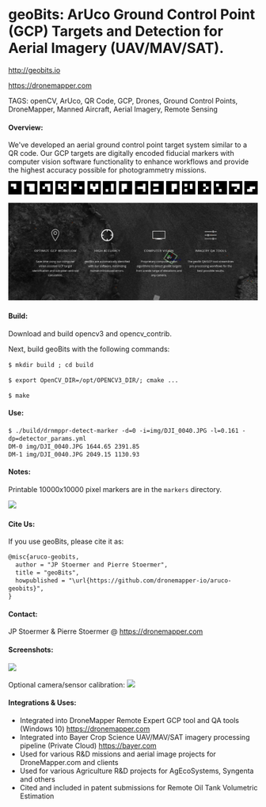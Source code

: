 # geoBits: ArUco Ground Control Point (GCP) Targets and Detection for Aerial Imagery (UAV/MAV/SAT).
http://geobits.io 

https://dronemapper.com

TAGS: openCV, ArUco, QR Code, GCP, Drones, Ground Control Points, DroneMapper, Manned Aircraft, Aerial Imagery, Remote Sensing

#### Overview:

We've developed an aerial ground control point target system similar to a QR code. 
Our GCP targets are digitally encoded fiducial markers with computer vision software 
functionality to enhance workflows and provide the highest accuracy possible for 
photogrammetry missions.

![](img/readme_geobits_16.png)

![](img/readme_overview.png)

#### Build:

Download and build opencv3 and opencv_contrib.

Next, build geoBits with the following commands:

```$ mkdir build ; cd build```

```$ export OpenCV_DIR=/opt/OPENCV3_DIR/; cmake ...```

```$ make```

#### Use:

```
$ ./build/drnmppr-detect-marker -d=0 -i=img/DJI_0040.JPG -l=0.161 -dp=detector_params.yml
DM-0 img/DJI_0040.JPG 1644.65 2391.85
DM-1 img/DJI_0040.JPG 2049.15 1130.93
```

#### Notes:

Printable 10000x10000 pixel markers are in the `markers` directory.

![](img/readme_target_construction.png)

#### Cite Us:

If you use geoBits, please cite it as:

```
@misc{aruco-geobits,
  author = "JP Stoermer and Pierre Stoermer",
  title = "geoBits",
  howpublished = "\url{https://github.com/dronemapper-io/aruco-geobits}",
}
```

#### Contact:
JP Stoermer & Pierre Stoermer @ https://dronemapper.com

#### Screenshots:
![](img/readme_detected.png)

Optional camera/sensor calibration:
![](img/dji-phantom3-calib-result.PNG)

#### Integrations & Uses:

- Integrated into DroneMapper Remote Expert GCP tool and QA tools (Windows 10) https://dronemapper.com
- Integrated into Bayer Crop Science UAV/MAV/SAT imagery processing pipeline (Private Cloud) https://bayer.com
- Used for various R&D missions and aerial image projects for DroneMapper.com and clients
- Used for various Agriculture R&D projects for AgEcoSystems, Syngenta and others
- Cited and included in patent submissions for Remote Oil Tank Volumetric Estimation